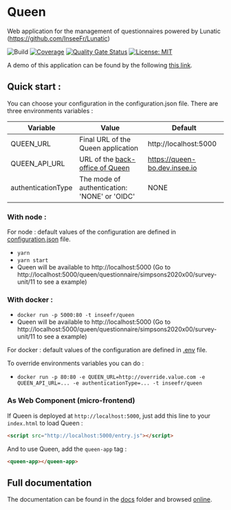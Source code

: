 # Queen

Web application for the management of questionnaires powered by Lunatic (https://github.com/InseeFr/Lunatic)

![Build](https://github.com/inseefr/queen/workflows/CI/badge.svg)
[![Coverage](https://sonarcloud.io/api/project_badges/measure?project=InseeFr_Queen&metric=coverage)](https://sonarcloud.io/dashboard?id=InseeFr_Queen)
[![Quality Gate Status](https://sonarcloud.io/api/project_badges/measure?project=InseeFr_Queen&metric=alert_status)](https://sonarcloud.io/dashboard?id=InseeFr_Queen)
[![License: MIT](https://img.shields.io/badge/License-MIT-blue.svg)](https://opensource.org/licenses/MIT)

A demo of this application can be found by the following [this link](https://queen.dev.insee.io/queen/questionnaire/simpsons2020x00/survey-unit/11).

## Quick start :

You can choose your configuration in the configuration.json file.
There are three environments variables :

| Variable           | Value                                                                           | Default                       |
| ------------------ | ------------------------------------------------------------------------------- | ----------------------------- |
| QUEEN_URL          | Final URL of the Queen application                                              | http://localhost:5000         |
| QUEEN_API_URL      | URL of the [back-office of Queen](https://github.com/InseeFr/Queen-Back-Office) | https://queen-bo.dev.insee.io |
| authenticationType | The mode of authentication: 'NONE' or 'OIDC'                                    | NONE                          |

### With node :

For node : default values of the configuration are defined in [configuration.json](public/configuration.json) file.

- `yarn`
- `yarn start`
- Queen will be available to http://localhost:5000
  (Go to http://localhost:5000/queen/questionnaire/simpsons2020x00/survey-unit/11 to see a example)

### With docker :

- `docker run -p 5000:80 -t inseefr/queen`
- Queen will be available to http://localhost:5000
  (Go to http://localhost:5000/queen/questionnaire/simpsons2020x00/survey-unit/11 to see a example)

For docker : default values of the configuration are defined in [.env](.env) file.

To override environments variables you can do :

- `docker run -p 80:80 -e QUEEN_URL=http://override.value.com -e QUEEN_API_URL=... -e authenticationType=... -t inseefr/queen`

### As Web Component (micro-frontend)

If Queen is deployed at `http://localhost:5000`, just add this line to your `index.html` to load Queen :

```html
<script src="http://localhost:5000/entry.js"></script>
```

And to use Queen, add the `queen-app` tag :

```html
<queen-app></queen-app>
```

## Full documentation

The documentation can be found in the [docs](https://github.com/InseeFr/Queen/tree/master/docs) folder and browsed [online](https://inseefr.github.io/Queen).
